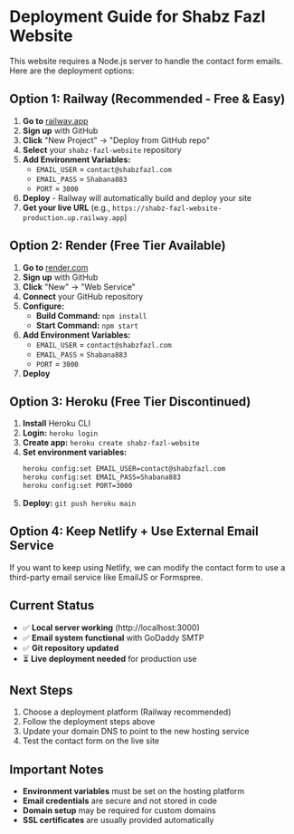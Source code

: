 # Deployment Guide for Shabz Fazl Website

This website requires a Node.js server to handle the contact form emails. Here are the deployment options:

## Option 1: Railway (Recommended - Free & Easy)

1. **Go to** [railway.app](https://railway.app)
2. **Sign up** with GitHub
3. **Click** "New Project" → "Deploy from GitHub repo"
4. **Select** your `shabz-fazl-website` repository
5. **Add Environment Variables:**
   - `EMAIL_USER` = `contact@shabzfazl.com`
   - `EMAIL_PASS` = `Shabana883`
   - `PORT` = `3000`
6. **Deploy** - Railway will automatically build and deploy your site
7. **Get your live URL** (e.g., `https://shabz-fazl-website-production.up.railway.app`)

## Option 2: Render (Free Tier Available)

1. **Go to** [render.com](https://render.com)
2. **Sign up** with GitHub
3. **Click** "New" → "Web Service"
4. **Connect** your GitHub repository
5. **Configure:**
   - **Build Command:** `npm install`
   - **Start Command:** `npm start`
6. **Add Environment Variables:**
   - `EMAIL_USER` = `contact@shabzfazl.com`
   - `EMAIL_PASS` = `Shabana883`
   - `PORT` = `3000`
7. **Deploy**

## Option 3: Heroku (Free Tier Discontinued)

1. **Install** Heroku CLI
2. **Login:** `heroku login`
3. **Create app:** `heroku create shabz-fazl-website`
4. **Set environment variables:**
   ```bash
   heroku config:set EMAIL_USER=contact@shabzfazl.com
   heroku config:set EMAIL_PASS=Shabana883
   heroku config:set PORT=3000
   ```
5. **Deploy:** `git push heroku main`

## Option 4: Keep Netlify + Use External Email Service

If you want to keep using Netlify, we can modify the contact form to use a third-party email service like EmailJS or Formspree.

## Current Status

- ✅ **Local server working** (http://localhost:3000)
- ✅ **Email system functional** with GoDaddy SMTP
- ✅ **Git repository updated**
- ⏳ **Live deployment needed** for production use

## Next Steps

1. Choose a deployment platform (Railway recommended)
2. Follow the deployment steps above
3. Update your domain DNS to point to the new hosting service
4. Test the contact form on the live site

## Important Notes

- **Environment variables** must be set on the hosting platform
- **Email credentials** are secure and not stored in code
- **Domain setup** may be required for custom domains
- **SSL certificates** are usually provided automatically
